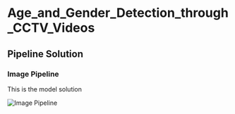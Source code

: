 # Age_and_Gender_Detection_through_CCTV_Videos

## Pipeline Solution

### Image Pipeline
 This is the model solution
 
![Image Pipeline](https://github.com/Umang1815/Age_and_Gender_Detection_through_CCTV_Videos/blob/main/image_pipeline.JPG)

